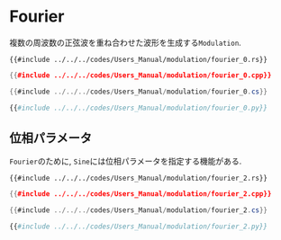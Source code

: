 # Fourier

複数の周波数の正弦波を重ね合わせた波形を生成する`Modulation`.

```rust,edition2021
{{#include ../../../codes/Users_Manual/modulation/fourier_0.rs}}
```

```cpp
{{#include ../../../codes/Users_Manual/modulation/fourier_0.cpp}}
```

```cs
{{#include ../../../codes/Users_Manual/modulation/fourier_0.cs}}
```

```python
{{#include ../../../codes/Users_Manual/modulation/fourier_0.py}}
```

## 位相パラメータ

`Fourier`のために, `Sine`には位相パラメータを指定する機能がある.

```rust,edition2021
{{#include ../../../codes/Users_Manual/modulation/fourier_2.rs}}
```

```cpp
{{#include ../../../codes/Users_Manual/modulation/fourier_2.cpp}}
```

```cs
{{#include ../../../codes/Users_Manual/modulation/fourier_2.cs}}
```

```python
{{#include ../../../codes/Users_Manual/modulation/fourier_2.py}}
```

